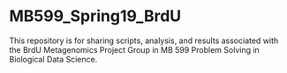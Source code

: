 # MB599_Spring19_BrdU
This repository is for sharing scripts, analysis, and results associated with the BrdU Metagenomics Project Group in MB 599 Problem Solving in Biological Data Science.
